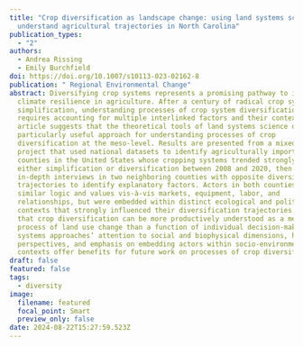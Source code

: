 ```yaml
---
title: "Crop diversification as landscape change: using land systems science to
  understand agricultural trajectories in North Carolina"
publication_types:
  - "2"
authors:
  - Andrea Rissing
  - Emily Burchfield
doi: https://doi.org/10.1007/s10113-023-02162-8
publication: " Regional Environmental Change"
abstract: Diversifying crop systems represents a promising pathway to improved
  climate resilience in agriculture. After a century of radical crop system
  simplification, understanding processes of crop system diversification
  requires accounting for multiple interlinked factors and their contexts. This
  article suggests that the theoretical tools of land systems science offer a
  particularly useful approach for understanding processes of crop
  diversification at the meso-level. Results are presented from a mixed-methods
  project that used national datasets to identify agriculturally important
  counties in the United States whose cropping systems trended strongly towards
  either simplification or diversification between 2008 and 2020, then used
  in-depth interviews in two neighboring counties with opposite diversification
  trajectories to identify explanatory factors. Actors in both counties employed
  similar logic and values vis-à-vis markets, equipment, labor, and
  relationships, but were embedded within distinct ecological and political
  contexts that strongly influenced their diversification trajectories. We argue
  that crop diversification can be more productively understood as a meso-level
  process of land use change than a function of individual decision-making. Land
  systems approaches’ attention to social and biophysical dimensions, historical
  perspectives, and emphasis on embedding actors within socio-environmental
  contexts offer benefits for future work on processes of crop diversification.
draft: false
featured: false
tags:
  - diversity
image:
  filename: featured
  focal_point: Smart
  preview_only: false
date: 2024-08-22T15:27:59.523Z
---
```

